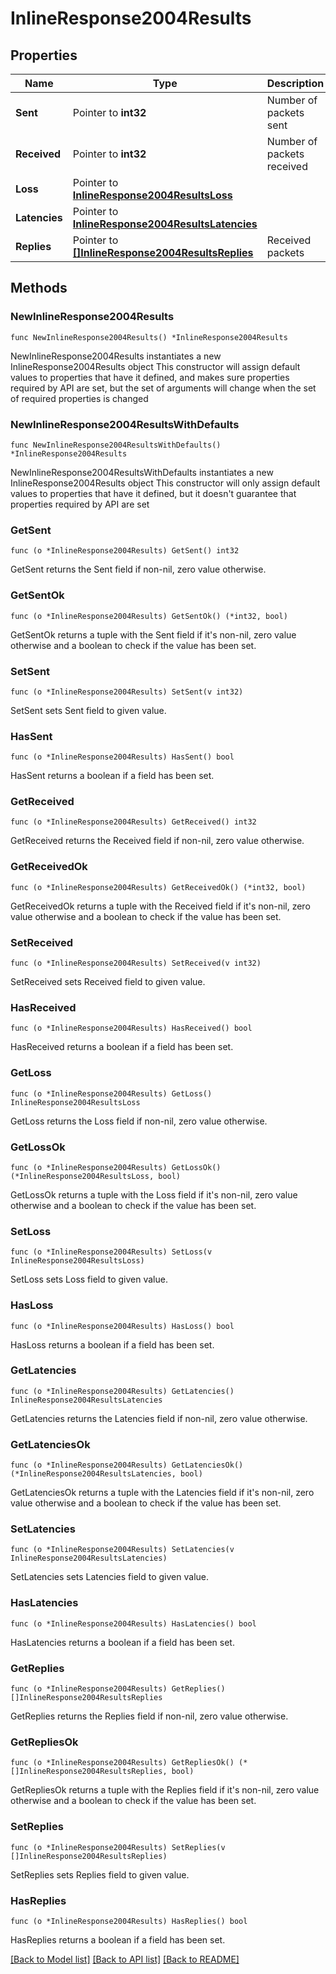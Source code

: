 # InlineResponse2004Results

## Properties

Name | Type | Description | Notes
------------ | ------------- | ------------- | -------------
**Sent** | Pointer to **int32** | Number of packets sent | [optional] 
**Received** | Pointer to **int32** | Number of packets received | [optional] 
**Loss** | Pointer to [**InlineResponse2004ResultsLoss**](InlineResponse2004ResultsLoss.md) |  | [optional] 
**Latencies** | Pointer to [**InlineResponse2004ResultsLatencies**](InlineResponse2004ResultsLatencies.md) |  | [optional] 
**Replies** | Pointer to [**[]InlineResponse2004ResultsReplies**](InlineResponse2004ResultsReplies.md) | Received packets | [optional] 

## Methods

### NewInlineResponse2004Results

`func NewInlineResponse2004Results() *InlineResponse2004Results`

NewInlineResponse2004Results instantiates a new InlineResponse2004Results object
This constructor will assign default values to properties that have it defined,
and makes sure properties required by API are set, but the set of arguments
will change when the set of required properties is changed

### NewInlineResponse2004ResultsWithDefaults

`func NewInlineResponse2004ResultsWithDefaults() *InlineResponse2004Results`

NewInlineResponse2004ResultsWithDefaults instantiates a new InlineResponse2004Results object
This constructor will only assign default values to properties that have it defined,
but it doesn't guarantee that properties required by API are set

### GetSent

`func (o *InlineResponse2004Results) GetSent() int32`

GetSent returns the Sent field if non-nil, zero value otherwise.

### GetSentOk

`func (o *InlineResponse2004Results) GetSentOk() (*int32, bool)`

GetSentOk returns a tuple with the Sent field if it's non-nil, zero value otherwise
and a boolean to check if the value has been set.

### SetSent

`func (o *InlineResponse2004Results) SetSent(v int32)`

SetSent sets Sent field to given value.

### HasSent

`func (o *InlineResponse2004Results) HasSent() bool`

HasSent returns a boolean if a field has been set.

### GetReceived

`func (o *InlineResponse2004Results) GetReceived() int32`

GetReceived returns the Received field if non-nil, zero value otherwise.

### GetReceivedOk

`func (o *InlineResponse2004Results) GetReceivedOk() (*int32, bool)`

GetReceivedOk returns a tuple with the Received field if it's non-nil, zero value otherwise
and a boolean to check if the value has been set.

### SetReceived

`func (o *InlineResponse2004Results) SetReceived(v int32)`

SetReceived sets Received field to given value.

### HasReceived

`func (o *InlineResponse2004Results) HasReceived() bool`

HasReceived returns a boolean if a field has been set.

### GetLoss

`func (o *InlineResponse2004Results) GetLoss() InlineResponse2004ResultsLoss`

GetLoss returns the Loss field if non-nil, zero value otherwise.

### GetLossOk

`func (o *InlineResponse2004Results) GetLossOk() (*InlineResponse2004ResultsLoss, bool)`

GetLossOk returns a tuple with the Loss field if it's non-nil, zero value otherwise
and a boolean to check if the value has been set.

### SetLoss

`func (o *InlineResponse2004Results) SetLoss(v InlineResponse2004ResultsLoss)`

SetLoss sets Loss field to given value.

### HasLoss

`func (o *InlineResponse2004Results) HasLoss() bool`

HasLoss returns a boolean if a field has been set.

### GetLatencies

`func (o *InlineResponse2004Results) GetLatencies() InlineResponse2004ResultsLatencies`

GetLatencies returns the Latencies field if non-nil, zero value otherwise.

### GetLatenciesOk

`func (o *InlineResponse2004Results) GetLatenciesOk() (*InlineResponse2004ResultsLatencies, bool)`

GetLatenciesOk returns a tuple with the Latencies field if it's non-nil, zero value otherwise
and a boolean to check if the value has been set.

### SetLatencies

`func (o *InlineResponse2004Results) SetLatencies(v InlineResponse2004ResultsLatencies)`

SetLatencies sets Latencies field to given value.

### HasLatencies

`func (o *InlineResponse2004Results) HasLatencies() bool`

HasLatencies returns a boolean if a field has been set.

### GetReplies

`func (o *InlineResponse2004Results) GetReplies() []InlineResponse2004ResultsReplies`

GetReplies returns the Replies field if non-nil, zero value otherwise.

### GetRepliesOk

`func (o *InlineResponse2004Results) GetRepliesOk() (*[]InlineResponse2004ResultsReplies, bool)`

GetRepliesOk returns a tuple with the Replies field if it's non-nil, zero value otherwise
and a boolean to check if the value has been set.

### SetReplies

`func (o *InlineResponse2004Results) SetReplies(v []InlineResponse2004ResultsReplies)`

SetReplies sets Replies field to given value.

### HasReplies

`func (o *InlineResponse2004Results) HasReplies() bool`

HasReplies returns a boolean if a field has been set.


[[Back to Model list]](../README.md#documentation-for-models) [[Back to API list]](../README.md#documentation-for-api-endpoints) [[Back to README]](../README.md)


